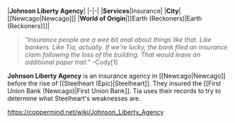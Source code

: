 |**Johnson Liberty Agency**|
|-|-|
|**Services**|Insurance|
|**City**|[[Newcago\|Newcago]]|
|**World of Origin**|[[Earth (Reckoners)\|Earth (Reckoners)]]|

>“*Insurance people are a wee bit anal about things like that. Like bankers. Like Tia, actually. If we're lucky, the bank filed an insurance claim following the loss of the building. That would leave an additional paper trail.*”
\-Cody[1]


**Johnson Liberty Agency** is an insurance agency in [[Newcago\|Newcago]] before the rise of [[Steelheart (Epic)\|Steelheart]]. They insured the [[First Union Bank (Newcago)\|First Union Bank]]. Tia uses their records to try to determine what Steelheart's weaknesses are.



https://coppermind.net/wiki/Johnson_Liberty_Agency